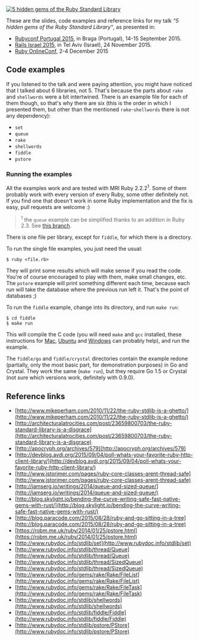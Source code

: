 [![5 hidden gems of the Ruby Standard Library](https://speakerd.s3.amazonaws.com/presentations/1648cae6655042b09737acd0dfd3ca6f/slide_0.jpg?1442427628)](https://speakerdeck.com/porras/5-hidden-gems-of-the-ruby-standard-library)

These are the slides, code examples and reference links for my talk *“5 hidden gems of the Ruby Standard Library“*, as presented in:

* [Rubyconf Portugal 2015](http://rubyconf.pt/), in Braga (Portugal), 14-15 September 2015.
* [Rails Israel 2015](https://railsisrael2015.events.co.il/home), in Tel Aviv (Israel), 24 November 2015.
* [Ruby OnlineConf](http://ruby.conf.online/), 2-4 December 2015

## Code examples

If you listened to the talk and were paying attention, you might have noticed that I talked about 6 libraries, not 5. That's because the parts about `rake` and `shellwords` were a bit intertwined. There is an example file for each of them though, so that's why there are six (this is the order in which I presented them, but other than the mentioned `rake`-`shellwords` there is not any dependency):

* `set`
* `queue`
* `rake`
* `shellwords`
* `fiddle`
* `pstore`

### Running the examples

All the examples work and are tested with MRI Ruby 2.2.2<sup>1</sup>. Some of them probably work with every version of every Ruby, some other definitely not. If you find one that doesn't work in some Ruby implementation and the fix is easy, pull requests are welcome :)

> <sup>1</sup> the `queue` example can be simplified thanks to an addition in Ruby 2.3. See [this branch](https://github.com/porras/rubystdlib/blob/ruby-2.3/queue.rb).

There is one file per library, except for `fiddle`, for which there is a directory.

To run the single file examples, you just need the usual:

    $ ruby <file.rb>

They will print some results which will make sense if you read the code. You're of course encouraged to play with them, make small changes, etc. The `pstore` example will print something different each time, because each run will take the database where the previous run left it. That's the point of databases ;)

To run the `fiddle` example, change into its directory, and run `make run`:

    $ cd fiddle
    $ make run

This will compile the C code (you will need `make` and `gcc` installed, these instructions for [Mac](http://stackoverflow.com/questions/9353444/how-to-use-install-gcc-on-mac-os-x-10-8-xcode-4-4/9353468#9353468), [Ubuntu](https://help.ubuntu.com/community/InstallingCompilers#Installing_the_GNU_C_compiler_and_GNU_C.2B-.2B-_compiler) and [Windows](http://preshing.com/20141108/how-to-install-the-latest-gcc-on-windows/) can probably help), and run the example.

The `fiddle/go` and `fiddle/crystal` directories contain the example redone (partially, only the most basic part, for demonstration purposes) in Go and Crystal. They work the same (`make run`), but they require Go 1.5 or Crystal (not sure which versions work, definitely with 0.9.0).

## Reference links

* [http://www.mikeperham.com/2010/11/22/the-ruby-stdlib-is-a-ghetto/](http://www.mikeperham.com/2010/11/22/the-ruby-stdlib-is-a-ghetto/)
* [http://architecturalatrocities.com/post/23659800703/the-ruby-standard-library-is-a-disgrace](http://architecturalatrocities.com/post/23659800703/the-ruby-standard-library-is-a-disgrace)
* [http://apocryph.org/archives/579](http://apocryph.org/archives/579)
* [http://devblog.avdi.org/2015/09/04/poll-whats-your-favorite-ruby-http-client-library/](http://devblog.avdi.org/2015/09/04/poll-whats-your-favorite-ruby-http-client-library/)
* [http://www.jstorimer.com/pages/ruby-core-classes-arent-thread-safe](http://www.jstorimer.com/pages/ruby-core-classes-arent-thread-safe)
* [http://iamserg.io/writings/2014/queue-and-sized-queue/](http://iamserg.io/writings/2014/queue-and-sized-queue/)
* [http://blog.skylight.io/bending-the-curve-writing-safe-fast-native-gems-with-rust/](http://blog.skylight.io/bending-the-curve-writing-safe-fast-native-gems-with-rust/)
* [http://blog.paracode.com/2015/08/28/ruby-and-go-sitting-in-a-tree](http://blog.paracode.com/2015/08/28/ruby-and-go-sitting-in-a-tree)
* [https://robm.me.uk/ruby/2014/01/25/pstore.html](https://robm.me.uk/ruby/2014/01/25/pstore.html)
* [http://www.rubydoc.info/stdlib/set](http://www.rubydoc.info/stdlib/set)
* [http://www.rubydoc.info/stdlib/thread/Queue](http://www.rubydoc.info/stdlib/thread/Queue)
* [http://www.rubydoc.info/stdlib/thread/SizedQueue](http://www.rubydoc.info/stdlib/thread/SizedQueue)
* [http://www.rubydoc.info/gems/rake/Rake/FileList](http://www.rubydoc.info/gems/rake/Rake/FileList)
* [http://www.rubydoc.info/gems/rake/Rake/FileTask](http://www.rubydoc.info/gems/rake/Rake/FileTask)
* [http://www.rubydoc.info/stdlib/shellwords](http://www.rubydoc.info/stdlib/shellwords)
* [http://www.rubydoc.info/stdlib/fiddle/Fiddle](http://www.rubydoc.info/stdlib/fiddle/Fiddle)
* [http://www.rubydoc.info/stdlib/pstore/PStore](http://www.rubydoc.info/stdlib/pstore/PStore)
